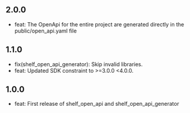 ## 2.0.0
- feat: The OpenApi for the entire project are generated directly in the public/open_api.yaml file

## 1.1.0
- fix(shelf_open_api_generator): Skip invalid libraries.
- feat: Updated SDK constraint to >=3.0.0 <4.0.0.

## 1.0.0
- feat: First release of shelf_open_api and shelf_open_api_generator
